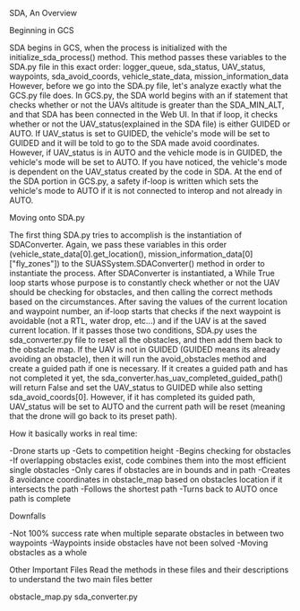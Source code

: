 SDA, An Overview


Beginning in GCS

SDA begins in GCS, when the process is initialized with the initialize_sda_process() method.
This method passes these variables to the SDA.py file in this exact order:
logger_queue, sda_status, UAV_status, waypoints, sda_avoid_coords, vehicle_state_data, mission_information_data
However, before we go into the SDA.py file, let's analyze exactly what the GCS.py file does.
In GCS.py, the SDA world begins with an if statement that checks whether or not the UAVs altitude
is greater than the SDA_MIN_ALT, and that SDA has been connected in the Web UI. In that if loop,
it checks whether or not the UAV_status(explained in the SDA file) is either GUIDED or AUTO. If
UAV_status is set to GUIDED, the vehicle's mode will be set to GUIDED and it will be told to go
to the SDA made avoid coordinates. However, if UAV_status is in AUTO and the vehicle mode is in
GUIDED, the vehicle's mode will be set to AUTO. If you have noticed, the vehicle's mode is dependent
on the UAV_status created by the code in SDA. At the end of the SDA portion in GCS.py, a safety if-loop
is written which sets the vehicle's mode to AUTO if it is not connected to interop and not already in AUTO.


Moving onto SDA.py

The first thing SDA.py tries to accomplish is the instantiation of SDAConverter. Again, we pass
these variables in this order (vehicle_state_data[0].get_location(), mission_information_data[0]["fly_zones"]) to the
SUASSystem.SDAConverter() method in order to instantiate the process. After SDAConverter is instantiated, a While True
loop starts whose purpose is to constantly check whether or not the UAV should be checking for obstacles, and then calling
the correct methods based on the circumstances. After saving the values of the current location and waypoint number,
an if-loop starts that checks if the next waypoint is avoidable (not a RTL, water drop, etc...) and if the UAV is
at the saved current location. If it passes those two conditions, SDA.py uses the sda_converter.py file to reset
all the obstacles, and then add them back to the obstacle map. If the UAV is not in GUIDED (GUIDED means its already
avoiding an obstacle), then it will run the avoid_obstacles method and create a guided path if one is necessary. If
it creates a guided path and has not completed it yet, the sda_converter.has_uav_completed_guided_path() will return False
and set the UAV_status to GUIDED while also setting sda_avoid_coords[0]. However, if it has completed its guided path,
UAV_status will be set to AUTO and the current path will be reset (meaning that the drone will go back to its preset path).


How it basically works in real time:

-Drone starts up
-Gets to competition height
-Begins checking for obstacles
-If overlapping obstacles exist, code combines them into the most efficient single obstacles
-Only cares if obstacles are in bounds and in path
-Creates 8 avoidance coordinates in obstacle_map based on obstacles location if it intersects the path
-Follows the shortest path
-Turns back to AUTO once path is complete


Downfalls

-Not 100% success rate when multiple separate obstacles in between two waypoints
-Waypoints inside obstacles have not been solved
-Moving obstacles as a whole


Other Important Files
  Read the methods in these files and their descriptions to understand the two main files better

obstacle_map.py
sda_converter.py
